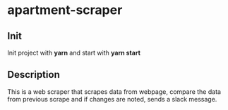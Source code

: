 # apartment-scraper

## Init

Init project with **yarn** and start with **yarn start**

## Description

This is a web scraper that scrapes data from webpage, compare the data from previous scrape and if changes are noted, sends a slack message.
